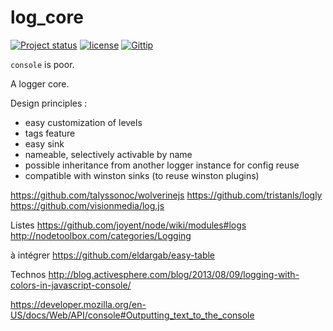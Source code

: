 log_core
========

[![Project status](http://img.shields.io/badge/project_status-highly_experimental-red.png)](http://offirmo.net/classifying-open-source-projects-status/)
[![license](http://img.shields.io/badge/license-public_domain-brightgreen.png)](http://unlicense.org/)
[![Gittip](http://img.shields.io/gittip/Offirmo.png)](https://www.gittip.com/Offirmo/)

`console` is poor.

A logger core.

Design principles :

* easy customization of levels
* tags feature
* easy sink
* nameable, selectively activable by name
* possible inheritance from another logger instance for config reuse
* compatible with winston sinks (to reuse winston plugins)




https://github.com/talyssonoc/wolverinejs
https://github.com/tristanls/logly
https://github.com/visionmedia/log.js

Listes
https://github.com/joyent/node/wiki/modules#logs
http://nodetoolbox.com/categories/Logging

à intégrer
https://github.com/eldargab/easy-table

Technos
http://blog.activesphere.com/blog/2013/08/09/logging-with-colors-in-javascript-console/


https://developer.mozilla.org/en-US/docs/Web/API/console#Outputting_text_to_the_console

